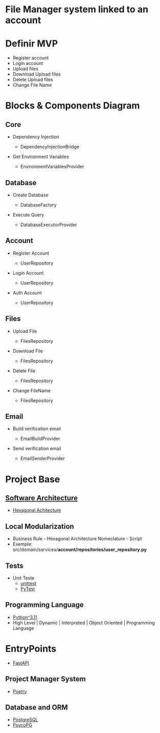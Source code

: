 # File Manager system linked to an account

# Definir MVP
- Register account
- Login account
- Upload files
- Download Upload files
- Delete Upload files
- Change File Name

# Blocks & Components Diagram 

## Core
- Dependency Injection
    - DependencyInjectionBridge

- Get Environment Variables
    - EnvironmentVariablesProvider

## Database
- Create Database
    - DatabaseFactory

- Execute Query
    - DatabaseExecutorProvider

## Account
- Register Account
    - UserRepository

- Login Account
    - UserRepository

- Auth Account
    - UserRepository

## Files
- Upload File
    - FilesRepository

- Download File
    - FilesRepository

- Delete File
    - FilesRepository

- Change FileName
    - FilesRepository


## Email
- Build verification email
    - EmailBuildProvider

- Send verification email
    - EmailSenderProvider

# Project Base

## [Software Architecture](https://github.com/PheFreire/Software-Architecture-Concepts)
- [Hexagonal Achitecture](https://github.com/PheFreire/Hexagonal-Architecture-Concepts)

## Local Modularization
- Business Rule - Hexagonal Architecture Nomeclature - Script
- Exemple: src/domain/services/**account/repositories/user_repository.py**

## Tests
- Unit Teste
    - [unittest](https://docs.python.org/3/library/unittest.html)
    - [PyTest](https://docs.pytest.org/en/8.0.x/)

## Programming Language
- [Python^3.11](https://www.python.org/doc/)
- High Level | Dynamic | Interpreted | Object Oriented | Programming Language

# EntryPoints
- [FastAPI](https://fastapi.tiangolo.com/)

## Project Manager System
- [Poetry](https://python-poetry.org/)

## Database and ORM
- [PostgreSQL](https://www.postgresql.org/docs/)
- [PsycoPG](https://www.psycopg.org/)
